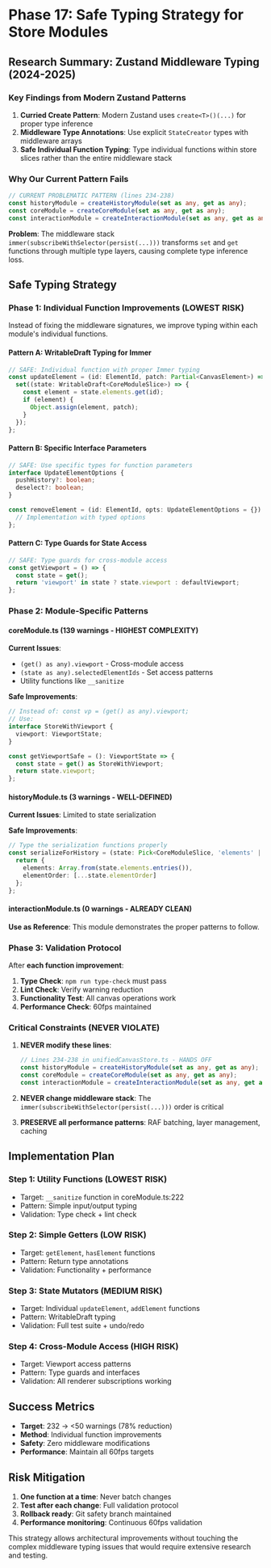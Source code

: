 # Phase 17: Safe Typing Strategy for Store Modules

## Research Summary: Zustand Middleware Typing (2024-2025)

### Key Findings from Modern Zustand Patterns

1. **Curried Create Pattern**: Modern Zustand uses `create<T>()(...)` for proper type inference
2. **Middleware Type Annotations**: Use explicit `StateCreator` types with middleware arrays
3. **Safe Individual Function Typing**: Type individual functions within store slices rather than the entire middleware stack

### Why Our Current Pattern Fails

```typescript
// CURRENT PROBLEMATIC PATTERN (lines 234-238)
const historyModule = createHistoryModule(set as any, get as any);
const coreModule = createCoreModule(set as any, get as any);
const interactionModule = createInteractionModule(set as any, get as any);
```

**Problem**: The middleware stack `immer(subscribeWithSelector(persist(...)))` transforms `set` and `get` functions through multiple type layers, causing complete type inference loss.

## Safe Typing Strategy

### Phase 1: Individual Function Improvements (LOWEST RISK)

Instead of fixing the middleware signatures, we improve typing within each module's individual functions.

#### Pattern A: WritableDraft Typing for Immer

```typescript
// SAFE: Individual function with proper Immer typing
const updateElement = (id: ElementId, patch: Partial<CanvasElement>) => {
  set((state: WritableDraft<CoreModuleSlice>) => {
    const element = state.elements.get(id);
    if (element) {
      Object.assign(element, patch);
    }
  });
};
```

#### Pattern B: Specific Interface Parameters

```typescript
// SAFE: Use specific types for function parameters
interface UpdateElementOptions {
  pushHistory?: boolean;
  deselect?: boolean;
}

const removeElement = (id: ElementId, opts: UpdateElementOptions = {}) => {
  // Implementation with typed options
};
```

#### Pattern C: Type Guards for State Access

```typescript
// SAFE: Type guards for cross-module access
const getViewport = () => {
  const state = get();
  return 'viewport' in state ? state.viewport : defaultViewport;
};
```

### Phase 2: Module-Specific Patterns

#### coreModule.ts (139 warnings - HIGHEST COMPLEXITY)

**Current Issues**:
- `(get() as any).viewport` - Cross-module access
- `(state as any).selectedElementIds` - Set access patterns
- Utility functions like `__sanitize`

**Safe Improvements**:
```typescript
// Instead of: const vp = (get() as any).viewport;
// Use:
interface StoreWithViewport {
  viewport: ViewportState;
}

const getViewportSafe = (): ViewportState => {
  const state = get() as StoreWithViewport;
  return state.viewport;
};
```

#### historyModule.ts (3 warnings - WELL-DEFINED)

**Current Issues**: Limited to state serialization

**Safe Improvements**:
```typescript
// Type the serialization functions properly
const serializeForHistory = (state: Pick<CoreModuleSlice, 'elements' | 'elementOrder'>): SerializedState => {
  return {
    elements: Array.from(state.elements.entries()),
    elementOrder: [...state.elementOrder]
  };
};
```

#### interactionModule.ts (0 warnings - ALREADY CLEAN)

**Use as Reference**: This module demonstrates the proper patterns to follow.

### Phase 3: Validation Protocol

After **each function improvement**:

1. **Type Check**: `npm run type-check` must pass
2. **Lint Check**: Verify warning reduction
3. **Functionality Test**: All canvas operations work
4. **Performance Check**: 60fps maintained

### Critical Constraints (NEVER VIOLATE)

1. **NEVER modify these lines**:
   ```typescript
   // Lines 234-238 in unifiedCanvasStore.ts - HANDS OFF
   const historyModule = createHistoryModule(set as any, get as any);
   const coreModule = createCoreModule(set as any, get as any);
   const interactionModule = createInteractionModule(set as any, get as any);
   ```

2. **NEVER change middleware stack**: The `immer(subscribeWithSelector(persist(...)))` order is critical

3. **PRESERVE all performance patterns**: RAF batching, layer management, caching

## Implementation Plan

### Step 1: Utility Functions (LOWEST RISK)
- Target: `__sanitize` function in coreModule.ts:222
- Pattern: Simple input/output typing
- Validation: Type check + lint check

### Step 2: Simple Getters (LOW RISK)
- Target: `getElement`, `hasElement` functions
- Pattern: Return type annotations
- Validation: Functionality + performance

### Step 3: State Mutators (MEDIUM RISK)
- Target: Individual `updateElement`, `addElement` functions
- Pattern: WritableDraft typing
- Validation: Full test suite + undo/redo

### Step 4: Cross-Module Access (HIGH RISK)
- Target: Viewport access patterns
- Pattern: Type guards and interfaces
- Validation: All renderer subscriptions working

## Success Metrics

- **Target**: 232 → <50 warnings (78% reduction)
- **Method**: Individual function improvements
- **Safety**: Zero middleware modifications
- **Performance**: Maintain all 60fps targets

## Risk Mitigation

1. **One function at a time**: Never batch changes
2. **Test after each change**: Full validation protocol
3. **Rollback ready**: Git safety branch maintained
4. **Performance monitoring**: Continuous 60fps validation

This strategy allows architectural improvements without touching the complex middleware typing issues that would require extensive research and testing.